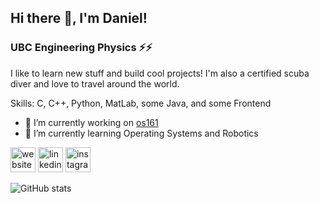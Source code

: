## Hi there 👋, I'm Daniel!
### UBC Engineering Physics ⚡️⚡️
I like to learn new stuff and build cool projects! I'm also a certified scuba diver and love to travel around the world.

Skills: C, C++, Python, MatLab, some Java, and some Frontend

- 🔭 I’m currently working on [os161](https://sites.google.com/view/cpen331fall2020/assignments) 
- 🌱 I’m currently learning Operating Systems and Robotics 


[<img src='https://cdn.jsdelivr.net/npm/simple-icons@3.0.1/icons/icloud.svg' alt='website' height='40'>](http://danielchen.space/)      [<img src='https://cdn.jsdelivr.net/npm/simple-icons@3.0.1/icons/linkedin.svg' alt='linkedin' height='40'>](https://www.linkedin.com/in/https://www.linkedin.com/in/daniel-chen-1a9610196//)    [<img src='https://cdn.jsdelivr.net/npm/simple-icons@3.0.1/icons/instagram.svg' alt='instagram' height='40'>](https://www.instagram.com/dandan.dives/)      

![GitHub stats](https://github-readme-stats.vercel.app/api?username=danielchen-pyc&count_private=true&include_all_commits=false&show_icons=true&hide=stars,contribs&token=SECRET_TOKEN)  

